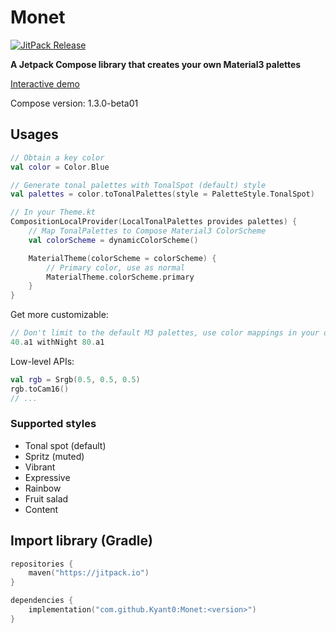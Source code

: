 # Monet

[![JitPack Release](https://jitpack.io/v/Kyant0/Monet.svg)](https://jitpack.io/#Kyant0/Monet)

**A Jetpack Compose library that creates your own Material3 palettes**

[Interactive demo](https://Kyant0.github.io/Monet)

Compose version: 1.3.0-beta01

## Usages

```kotlin
// Obtain a key color
val color = Color.Blue

// Generate tonal palettes with TonalSpot (default) style
val palettes = color.toTonalPalettes(style = PaletteStyle.TonalSpot)

// In your Theme.kt
CompositionLocalProvider(LocalTonalPalettes provides palettes) {
    // Map TonalPalettes to Compose Material3 ColorScheme
    val colorScheme = dynamicColorScheme()

    MaterialTheme(colorScheme = colorScheme) {
        // Primary color, use as normal
        MaterialTheme.colorScheme.primary
    }
}
```

Get more customizable:

```kotlin
// Don't limit to the default M3 palettes, use color mappings in your own way
40.a1 withNight 80.a1
```

Low-level APIs:

```kotlin
val rgb = Srgb(0.5, 0.5, 0.5)
rgb.toCam16()
// ...
```

### Supported styles

- Tonal spot (default)
- Spritz (muted)
- Vibrant
- Expressive
- Rainbow
- Fruit salad
- Content

## Import library (Gradle)

```kotlin
repositories {
    maven("https://jitpack.io")
}

dependencies {
    implementation("com.github.Kyant0:Monet:<version>")
}
```
